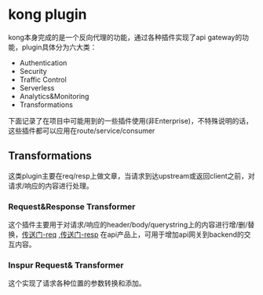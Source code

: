 # kong plugin

kong本身完成的是一个反向代理的功能，通过各种插件实现了api gateway的功能，plugin具体分为六大类：

- Authentication
- Security
- Traffic Control
- Serverless
- Analytics&Monitoring
- Transformations

下面记录了在项目中可能用到的一些插件使用(非Enterprise)，不特殊说明的话，这些插件都可以应用在route/service/consumer

## Transformations

这类plugin主要在req/resp上做文章，当请求到达upstream或返回client之前，对请求/响应的内容进行处理。

### Request&Response Transformer

这个插件主要用于对请求/响应的header/body/querystring上的内容进行增/删/替换，[传送门-req](https://docs.konghq.com/hub/kong-inc/request-transformer/) ,[传送门-resp](https://docs.konghq.com/hub/kong-inc/response-transformer/) 在api产品上，可用于增加api网关到backend的交互内容。

### Inspur Request& Transformer

这个实现了请求各种位置的参数转换和添加。